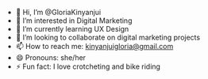 - 👋 Hi, I’m @GloriaKinyanjui
- 👀 I’m interested in Digital Marketing
- 🌱 I’m currently learning UX Design
- 💞️ I’m looking to collaborate on digital marketing projects
- 📫 How to reach me: kinyanjuigloria@gmail.com
- 😄 Pronouns: she/her
- ⚡ Fun fact: I love crotcheting and bike riding

<!---
GloriaKinyanjui/GloriaKinyanjui is a ✨ special ✨ repository because its `README.md` (this file) appears on your GitHub profile.
You can click the Preview link to take a look at your changes.
--->

